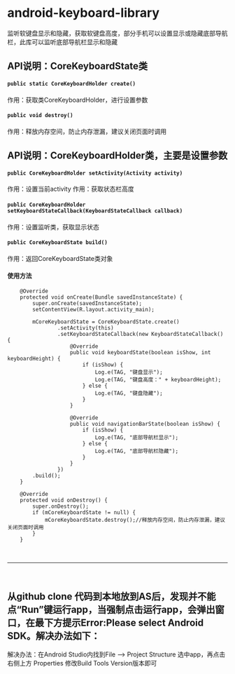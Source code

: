 # android-keyboard-library
监听软键盘显示和隐藏，获取软键盘高度，部分手机可以设置显示或隐藏底部导航栏，此库可以监听底部导航栏显示和隐藏

## API说明：CoreKeyboardState类
#### ```public static CoreKeyboardHolder create()```
作用：获取类CoreKeyboardHolder，进行设置参数
#### ```public void destroy()```
作用：释放内存空间，防止内存泄漏，建议关闭页面时调用
<br>
## API说明：CoreKeyboardHolder类，主要是设置参数
#### ```public CoreKeyboardHolder setActivity(Activity activity)```
作用：设置当前activity
作用：获取状态栏高度
#### ```public CoreKeyboardHolder setKeyboardStateCallback(KeyboardStateCallback callback)```
作用：设置监听类，获取显示状态
#### ```public CoreKeyboardState build()```
作用：返回CoreKeyboardState类对象
<br>
#### 使用方法
```
    @Override
    protected void onCreate(Bundle savedInstanceState) {
        super.onCreate(savedInstanceState);
        setContentView(R.layout.activity_main);

        mCoreKeyboardState = CoreKeyboardState.create()
                .setActivity(this)
                .setKeyboardStateCallback(new KeyboardStateCallback() {
                    @Override
                    public void keyboardState(boolean isShow, int keyboardHeight) {
                        if (isShow) {
                            Log.e(TAG, "键盘显示");
                            Log.e(TAG, "键盘高度：" + keyboardHeight);
                        } else {
                            Log.e(TAG, "键盘隐藏");
                        }
                    }

                    @Override
                    public void navigationBarState(boolean isShow) {
                        if (isShow) {
                            Log.e(TAG, "底部导航栏显示");
                        } else {
                            Log.e(TAG, "底部导航栏隐藏");
                        }
                    }
                })
		.build();
    }
```
```
	@Override
    protected void onDestroy() {
        super.onDestroy();
        if (mCoreKeyboardState != null) {
            mCoreKeyboardState.destroy();//释放内存空间，防止内存泄漏，建议关闭页面时调用
        }
    }
```

<br>
<hr>
<br>

## 从github clone 代码到本地放到AS后，发现并不能点“Run”键运行app，当强制点击运行app，会弹出窗口，在最下方提示Error:Please select Android SDK。解决办法如下：
解决办法：在Android Studio内找到File --> Project Structure 选中app，再点击右侧上方 Properties 修改Build Tools Version版本即可
